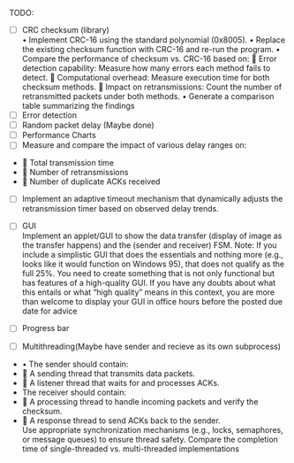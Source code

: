 TODO:
- [ ] CRC checksum (library) \
• Implement CRC-16 using the standard polynomial (0x8005).
• Replace the existing checksum function with CRC-16 and re-run the program.
• Compare the performance of checksum vs. CRC-16 based on:
 Error detection capability: Measure how many errors each method fails to
detect.
 Computational overhead: Measure execution time for both checksum
methods.
 Impact on retransmissions: Count the number of retransmitted packets
under both methods.
• Generate a comparison table summarizing the findings
- [ ] Error detection
- [ ] Random packet delay (Maybe done)
- [ ] Performance Charts 
- [ ] Measure and compare the impact of various delay ranges on:
-  Total transmission time
-  Number of retransmissions
-  Number of duplicate ACKs received
- [ ] Implement an adaptive timeout mechanism that dynamically adjusts the
retransmission timer based on observed delay trends.

- [ ] GUI \
Implement an applet/GUI to show the data transfer (display of image as the transfer happens) and the (sender and
receiver) FSM. Note: If you include a simplistic GUI that does the essentials and
nothing more (e.g., looks like it would function on Windows 95), that does not qualify
as the full 25%. You need to create something that is not only functional but has features
of a high-quality GUI. If you have any doubts about what this entails or what “high
quality” means in this context, you are more than welcome to display your GUI in office
hours before the posted due date for advice
- [ ] Progress bar
- [ ] Multithreading(Maybe have sender and recieve as its own subprocess)
- • The sender should contain:
-  A sending thread that transmits data packets.
-  A listener thread that waits for and processes ACKs.
-  The receiver should contain:
-  A processing thread to handle incoming packets and verify the checksum.
-  A response thread to send ACKs back to the sender. \
Use appropriate synchronization mechanisms (e.g., locks, semaphores, or message
queues) to ensure thread safety.
Compare the completion time of single-threaded vs. multi-threaded implementations